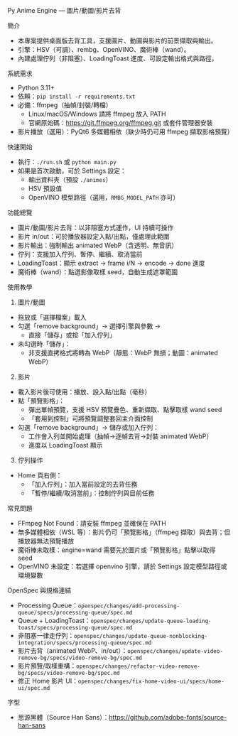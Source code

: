 Py Anime Engine — 圖片/動圖/影片去背

簡介
- 本專案提供桌面版去背工具，支援圖片、動圖與影片的前景擷取與輸出。
- 引擎：HSV（可調）、rembg、OpenVINO、魔術棒（wand）。
- 內建處理佇列（非阻塞）、LoadingToast 進度、可設定輸出格式與路徑。

系統需求
- Python 3.11+
- 依賴：`pip install -r requirements.txt`
- 必備：ffmpeg（抽幀/封裝/轉檔）
  - Linux/macOS/Windows 請將 ffmpeg 放入 PATH
  - 官網原始碼：https://git.ffmpeg.org/ffmpeg.git 或套件管理器安裝
- 影片播放（選用）：PyQt6 多媒體相依（缺少時仍可用 ffmpeg 擷取影格預覽）

快速開始
- 執行：`./run.sh` 或 `python main.py`
- 如果是首次啟動，可於 Settings 設定：
  - 輸出資料夾（預設 `./animes`）
  - HSV 預設值
  - OpenVINO 模型路徑（選用，`RMBG_MODEL_PATH` 亦可）

功能總覽
- 圖片/動圖/影片去背：以非阻塞方式運作，UI 持續可操作
- 影片 in/out：可於播放器設定入點/出點，僅處理此範圍
- 影片輸出：強制輸出 animated WebP（含透明、無音訊）
- 佇列：支援加入佇列、暫停、繼續、取消當前
- LoadingToast：顯示 extract → frame i/N → encode → done 進度
- 魔術棒（wand）：點選影像取樣 seed，自動生成遮罩範圍

使用教學
1) 圖片/動圖
- 拖放或「選擇檔案」載入
- 勾選「remove background」→ 選擇引擎與參數 →
  - 直接「儲存」或按「加入佇列」
- 未勾選時「儲存」：
  - 非支援直拷格式將轉為 WebP（靜態：WebP 無損；動圖：animated WebP）

2) 影片
- 載入影片後可使用：播放、設入點/出點（毫秒）
- 點「預覽影格」：
  - 彈出單幀預覽，支援 HSV 預覽疊色、重新擷取、點擊取樣 wand seed
  - 「套用到控制」可將預覽調整套回主介面控制
- 勾選「remove background」→ 儲存或加入佇列：
  - 工作會入列並開始處理（抽幀→逐幀去背→封裝 animated WebP）
  - 進度以 LoadingToast 顯示

3) 佇列操作
- Home 頁右側：
  - 「加入佇列」：加入當前設定的去背任務
  - 「暫停/繼續/取消當前」：控制佇列與目前任務

常見問題
- FFmpeg Not Found：請安裝 ffmpeg 並確保在 PATH
- 無多媒體相依（WSL 等）：影片仍可「預覽影格」（ffmpeg 擷取）與去背；但播放器無法預覽播放
- 魔術棒未取樣：engine=wand 需要先於圖片或「預覽影格」點擊以取得 seed
- OpenVINO 未設定：若選擇 openvino 引擎，請於 Settings 設定模型路徑或環境變數

OpenSpec 與規格連結
- Processing Queue：`openspec/changes/add-processing-queue/specs/processing-queue/spec.md`
- Queue + LoadingToast：`openspec/changes/update-queue-loading-toast/specs/processing-queue/spec.md`
- 非阻塞一律走佇列：`openspec/changes/update-queue-nonblocking-integration/specs/processing-queue/spec.md`
- 影片去背（animated WebP、in/out）：`openspec/changes/update-video-remove-bg/specs/video-remove-bg/spec.md`
- 影片預覽/取樣重構：`openspec/changes/refactor-video-remove-bg/specs/video-remove-bg/spec.md`
- 修正 Home 影片 UI：`openspec/changes/fix-home-video-ui/specs/home-ui/spec.md`

字型
- 思源黑體（Source Han Sans）：https://github.com/adobe-fonts/source-han-sans
